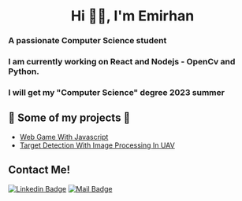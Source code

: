 
<h1 align="center">Hi 🖐🏾, I'm Emirhan</h1>
<h3 align="left">A passionate Computer Science student</h3>
<h3 align="left"> I am currently working on React and Nodejs - OpenCv and Python.</h3>
<h3 align="left">I will get my "Computer Science" degree 2023 summer</h3>


## 🚀  Some of my projects 🚀 

- [Web Game With Javascript](https://github.com/Emirhanaksz/Acemi-pilot-oyunu)
- [Target Detection With Image Processing In UAV](https://www.instagram.com/p/CUUwNhbA0LB/)
  


## Contact Me!

[![Linkedin Badge](https://img.shields.io/badge/linkedin-%230077B5.svg?&style=for-the-badge&logo=linkedin&logoColor=white)](https://www.linkedin.com/in/emirhan-aks%C3%B6z/)
[![Mail Badge](https://img.shields.io/badge/email-c14438?style=for-the-badge&logo=Gmail&logoColor=white&link=mailto:emirhanaksoz1@gmail.com)](mailto:emirhanaksoz1@gmail.com)

